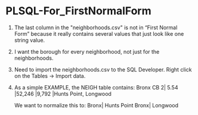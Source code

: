 # PLSQL-For_FirstNormalForm



1. The last column in the "neighborhoods.csv" is not in “First Normal Form” because it really contains several values that just look like    one string value.
2. I want the borough for every neighborhood, not just for the neighborhoods.

3. Need to import the neighborhoods.csv to the SQL Developer. Right click on the Tables -> Import data.


4. As a simple EXAMPLE, the NEIGH table contains:
   Bronx CB 2| 5.54 |52,246 |9,792 |Hunts Point, Longwood

   We want to normalize this to:
   Bronx| Hunts Point
   Bronx| Longwood



